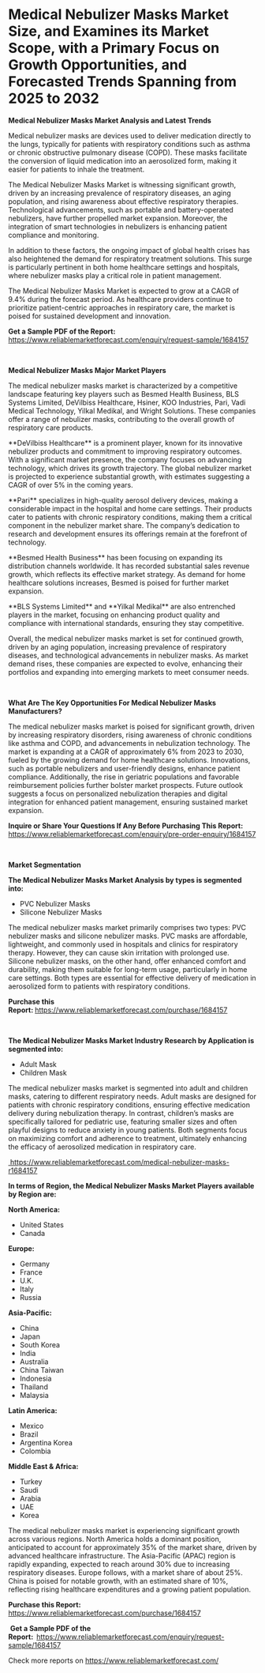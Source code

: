 <p><h1>Medical Nebulizer Masks Market Size, and Examines its Market Scope, with a Primary Focus on Growth Opportunities, and Forecasted Trends Spanning from 2025 to 2032</h1></p><p><strong>Medical Nebulizer Masks Market Analysis and Latest Trends</strong></p>
<p><p>Medical nebulizer masks are devices used to deliver medication directly to the lungs, typically for patients with respiratory conditions such as asthma or chronic obstructive pulmonary disease (COPD). These masks facilitate the conversion of liquid medication into an aerosolized form, making it easier for patients to inhale the treatment. </p><p>The Medical Nebulizer Masks Market is witnessing significant growth, driven by an increasing prevalence of respiratory diseases, an aging population, and rising awareness about effective respiratory therapies. Technological advancements, such as portable and battery-operated nebulizers, have further propelled market expansion. Moreover, the integration of smart technologies in nebulizers is enhancing patient compliance and monitoring.</p><p>In addition to these factors, the ongoing impact of global health crises has also heightened the demand for respiratory treatment solutions. This surge is particularly pertinent in both home healthcare settings and hospitals, where nebulizer masks play a critical role in patient management.</p><p>The Medical Nebulizer Masks Market is expected to grow at a CAGR of 9.4% during the forecast period. As healthcare providers continue to prioritize patient-centric approaches in respiratory care, the market is poised for sustained development and innovation.</p></p>
<p><strong>Get a Sample PDF of the Report:&nbsp;</strong> <a href="https://www.reliablemarketforecast.com/enquiry/request-sample/1684157?utm_campaign=3512&utm_medium=2&utm_source=Github&utm_content=ia&utm_term=26032025&utm_id=medical-nebulizer-masks">https://www.reliablemarketforecast.com/enquiry/request-sample/1684157</a></p>
<p>&nbsp;</p>
<p><strong>Medical Nebulizer Masks Major Market Players</strong></p>
<p><p>The medical nebulizer masks market is characterized by a competitive landscape featuring key players such as Besmed Health Business, BLS Systems Limited, DeVilbiss Healthcare, Hsiner, KOO Industries, Pari, Vadi Medical Technology, Yilkal Medikal, and Wright Solutions. These companies offer a range of nebulizer masks, contributing to the overall growth of respiratory care products.</p><p>**DeVilbiss Healthcare** is a prominent player, known for its innovative nebulizer products and commitment to improving respiratory outcomes. With a significant market presence, the company focuses on advancing technology, which drives its growth trajectory. The global nebulizer market is projected to experience substantial growth, with estimates suggesting a CAGR of over 5% in the coming years.</p><p>**Pari** specializes in high-quality aerosol delivery devices, making a considerable impact in the hospital and home care settings. Their products cater to patients with chronic respiratory conditions, making them a critical component in the nebulizer market share. The company’s dedication to research and development ensures its offerings remain at the forefront of technology.</p><p>**Besmed Health Business** has been focusing on expanding its distribution channels worldwide. It has recorded substantial sales revenue growth, which reflects its effective market strategy. As demand for home healthcare solutions increases, Besmed is poised for further market expansion.</p><p>**BLS Systems Limited** and **Yilkal Medikal** are also entrenched players in the market, focusing on enhancing product quality and compliance with international standards, ensuring they stay competitive.</p><p>Overall, the medical nebulizer masks market is set for continued growth, driven by an aging population, increasing prevalence of respiratory diseases, and technological advancements in nebulizer masks. As market demand rises, these companies are expected to evolve, enhancing their portfolios and expanding into emerging markets to meet consumer needs.</p></p>
<p>&nbsp;</p>
<p><strong>What Are The Key Opportunities For Medical Nebulizer Masks Manufacturers?</strong></p>
<p><p>The medical nebulizer masks market is poised for significant growth, driven by increasing respiratory disorders, rising awareness of chronic conditions like asthma and COPD, and advancements in nebulization technology. The market is expanding at a CAGR of approximately 6% from 2023 to 2030, fueled by the growing demand for home healthcare solutions. Innovations, such as portable nebulizers and user-friendly designs, enhance patient compliance. Additionally, the rise in geriatric populations and favorable reimbursement policies further bolster market prospects. Future outlook suggests a focus on personalized nebulization therapies and digital integration for enhanced patient management, ensuring sustained market expansion.</p></p>
<p><strong>Inquire or Share Your Questions If Any Before Purchasing This Report:</strong> <a href="https://www.reliablemarketforecast.com/enquiry/pre-order-enquiry/1684157?utm_campaign=3512&utm_medium=2&utm_source=Github&utm_content=ia&utm_term=26032025&utm_id=medical-nebulizer-masks">https://www.reliablemarketforecast.com/enquiry/pre-order-enquiry/1684157</a></p>
<p>&nbsp;</p>
<p><strong>Market Segmentation</strong></p>
<p><strong>The Medical Nebulizer Masks Market Analysis by types is segmented into:</strong></p>
<p><ul><li>PVC Nebulizer Masks</li><li>Silicone Nebulizer Masks</li></ul></p>
<p><p>The medical nebulizer masks market primarily comprises two types: PVC nebulizer masks and silicone nebulizer masks. PVC masks are affordable, lightweight, and commonly used in hospitals and clinics for respiratory therapy. However, they can cause skin irritation with prolonged use. Silicone nebulizer masks, on the other hand, offer enhanced comfort and durability, making them suitable for long-term usage, particularly in home care settings. Both types are essential for effective delivery of medication in aerosolized form to patients with respiratory conditions.</p></p>
<p><strong>Purchase this Report:&nbsp;</strong><a href="https://www.reliablemarketforecast.com/purchase/1684157?utm_campaign=3512&utm_medium=2&utm_source=Github&utm_content=ia&utm_term=26032025&utm_id=medical-nebulizer-masks">https://www.reliablemarketforecast.com/purchase/1684157</a></p>
<p>&nbsp;</p>
<p><strong>The Medical Nebulizer Masks Market Industry Research by Application is segmented into:</strong></p>
<p><ul><li>Adult Mask</li><li>Children Mask</li></ul></p>
<p><p>The medical nebulizer masks market is segmented into adult and children masks, catering to different respiratory needs. Adult masks are designed for patients with chronic respiratory conditions, ensuring effective medication delivery during nebulization therapy. In contrast, children’s masks are specifically tailored for pediatric use, featuring smaller sizes and often playful designs to reduce anxiety in young patients. Both segments focus on maximizing comfort and adherence to treatment, ultimately enhancing the efficacy of aerosolized medication in respiratory care.</p></p>
<p><a href="https://www.reliablemarketforecast.com/medical-nebulizer-masks-r1684157?utm_campaign=3512&utm_medium=2&utm_source=Github&utm_content=ia&utm_term=26032025&utm_id=medical-nebulizer-masks">&nbsp;https://www.reliablemarketforecast.com/medical-nebulizer-masks-r1684157</a></p>
<p><strong>In terms of Region, the Medical Nebulizer Masks Market Players available by Region are:</strong></p>
<p>
    <p> <strong> North America: </strong>
        <ul>
            <li>United States</li>
            <li>Canada</li>
        </ul>
        </p> 
    <p> <strong> Europe: </strong>
        <ul>
            <li>Germany</li>
            <li>France</li>
            <li>U.K.</li>
            <li>Italy</li>
            <li>Russia</li>
        </ul>
        </p> 
    <p> <strong> Asia-Pacific: </strong>
        <ul>
            <li>China</li>
            <li>Japan</li>
            <li>South Korea</li>
            <li>India</li>
            <li>Australia</li>
            <li>China Taiwan</li>
            <li>Indonesia</li>
            <li>Thailand</li>
            <li>Malaysia</li>
        </ul>
        </p> 
    <p> <strong> Latin America: </strong>
        <ul>
            <li>Mexico</li>
            <li>Brazil</li>
            <li>Argentina Korea</li>
            <li>Colombia</li>
        </ul>
        </p> 
    <p> <strong> Middle East & Africa: </strong>
        <ul>
            <li>Turkey</li>
            <li>Saudi</li>
            <li>Arabia</li>
            <li>UAE</li>
            <li>Korea</li>
        </ul>
    </p>
    </p>
<p><p>The medical nebulizer masks market is experiencing significant growth across various regions. North America holds a dominant position, anticipated to account for approximately 35% of the market share, driven by advanced healthcare infrastructure. The Asia-Pacific (APAC) region is rapidly expanding, expected to reach around 30% due to increasing respiratory diseases. Europe follows, with a market share of about 25%. China is poised for notable growth, with an estimated share of 10%, reflecting rising healthcare expenditures and a growing patient population.</p></p>
<p><strong>Purchase this Report: </strong><a href="https://www.reliablemarketforecast.com/purchase/1684157?utm_campaign=3512&utm_medium=2&utm_source=Github&utm_content=ia&utm_term=26032025&utm_id=medical-nebulizer-masks">https://www.reliablemarketforecast.com/purchase/1684157</a></p>
<p>&nbsp;<strong>Get a Sample PDF of the Report:&nbsp;&nbsp;</strong><a href="https://www.reliablemarketforecast.com/enquiry/request-sample/1684157?utm_campaign=3512&utm_medium=2&utm_source=Github&utm_content=ia&utm_term=26032025&utm_id=medical-nebulizer-masks">https://www.reliablemarketforecast.com/enquiry/request-sample/1684157</a></p>
<p><strong></strong></p>
<p>Check more reports on <a href="https://www.reliablemarketforecast.com/?utm_campaign=3512&utm_medium=2&utm_source=Github&utm_content=ia&utm_term=26032025&utm_id=medical-nebulizer-masks">https://www.reliablemarketforecast.com/</a></p>